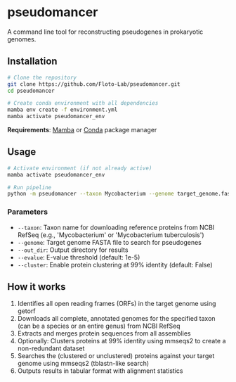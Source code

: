 # pseudomancer

A command line tool for reconstructing pseudogenes in prokaryotic genomes.

## Installation

```bash
# Clone the repository
git clone https://github.com/Floto-Lab/pseudomancer.git
cd pseudomancer

# Create conda environment with all dependencies
mamba env create -f environment.yml
mamba activate pseudomancer_env
```

**Requirements**: [Mamba](https://mamba.readthedocs.io/) or [Conda](https://docs.conda.io/) package manager

## Usage

```bash
# Activate environment (if not already active)
mamba activate pseudomancer_env

# Run pipeline
python -m pseudomancer --taxon Mycobacterium --genome target_genome.fasta --out_dir results/
```

### Parameters

- `--taxon`: Taxon name for downloading reference proteins from NCBI RefSeq (e.g., 'Mycobacterium' or 'Mycobacterium tuberculosis')
- `--genome`: Target genome FASTA file to search for pseudogenes
- `--out_dir`: Output directory for results
- `--evalue`: E-value threshold (default: 1e-5)
- `--cluster`: Enable protein clustering at 99% identity (default: False)

## How it works

1. Identifies all open reading frames (ORFs) in the target genome using getorf
2. Downloads all complete, annotated genomes for the specified taxon (can be a species or an entire genus) from NCBI RefSeq
3. Extracts and merges protein sequences from all assemblies
4. Optionally: Clusters proteins at 99% identity using mmseqs2 to create a non-redundant dataset
5. Searches the (clustered or unclustered) proteins against your target genome using mmseqs2 (tblastn-like search)
6. Outputs results in tabular format with alignment statistics
